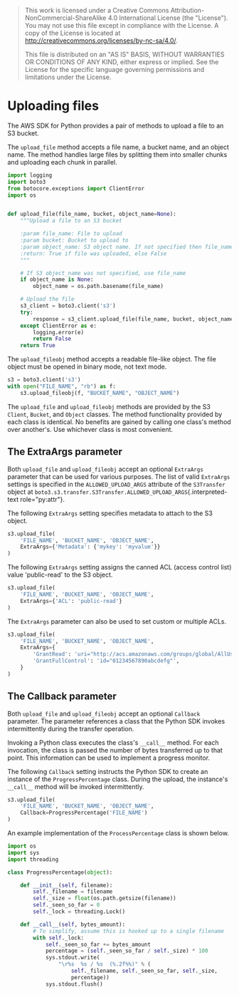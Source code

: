 > This work is licensed under a Creative Commons
> Attribution-NonCommercial-ShareAlike 4.0 International License (the
> \"License\"). You may not use this file except in compliance with the
> License. A copy of the License is located at
> <http://creativecommons.org/licenses/by-nc-sa/4.0/>.
>
> This file is distributed on an \"AS IS\" BASIS, WITHOUT WARRANTIES OR
> CONDITIONS OF ANY KIND, either express or implied. See the License for
> the specific language governing permissions and limitations under the
> License.

# Uploading files

The AWS SDK for Python provides a pair of methods to upload a file to an
S3 bucket.

The `upload_file` method accepts a file name, a bucket name, and an
object name. The method handles large files by splitting them into
smaller chunks and uploading each chunk in parallel.

``` python
import logging
import boto3
from botocore.exceptions import ClientError
import os


def upload_file(file_name, bucket, object_name=None):
    """Upload a file to an S3 bucket

    :param file_name: File to upload
    :param bucket: Bucket to upload to
    :param object_name: S3 object name. If not specified then file_name is used
    :return: True if file was uploaded, else False
    """

    # If S3 object_name was not specified, use file_name
    if object_name is None:
        object_name = os.path.basename(file_name)

    # Upload the file
    s3_client = boto3.client('s3')
    try:
        response = s3_client.upload_file(file_name, bucket, object_name)
    except ClientError as e:
        logging.error(e)
        return False
    return True
```

The `upload_fileobj` method accepts a readable file-like object. The
file object must be opened in binary mode, not text mode.

``` python
s3 = boto3.client('s3')
with open("FILE_NAME", "rb") as f:
    s3.upload_fileobj(f, "BUCKET_NAME", "OBJECT_NAME")
```

The `upload_file` and `upload_fileobj` methods are provided by the S3
`Client`, `Bucket`, and `Object` classes. The method functionality
provided by each class is identical. No benefits are gained by calling
one class\'s method over another\'s. Use whichever class is most
convenient.

## The ExtraArgs parameter

Both `upload_file` and `upload_fileobj` accept an optional `ExtraArgs`
parameter that can be used for various purposes. The list of valid
`ExtraArgs` settings is specified in the `ALLOWED_UPLOAD_ARGS` attribute
of the `S3Transfer` object at
`boto3.s3.transfer.S3Transfer.ALLOWED_UPLOAD_ARGS`{.interpreted-text
role="py:attr"}.

The following `ExtraArgs` setting specifies metadata to attach to the S3
object.

``` python
s3.upload_file(
    'FILE_NAME', 'BUCKET_NAME', 'OBJECT_NAME',
    ExtraArgs={'Metadata': {'mykey': 'myvalue'}}
)
```

The following `ExtraArgs` setting assigns the canned ACL (access control
list) value \'public-read\' to the S3 object.

``` python
s3.upload_file(
    'FILE_NAME', 'BUCKET_NAME', 'OBJECT_NAME',
    ExtraArgs={'ACL': 'public-read'}
)
```

The `ExtraArgs` parameter can also be used to set custom or multiple
ACLs.

``` python
s3.upload_file(
    'FILE_NAME', 'BUCKET_NAME', 'OBJECT_NAME',
    ExtraArgs={
        'GrantRead': 'uri="http://acs.amazonaws.com/groups/global/AllUsers"',
        'GrantFullControl': 'id="01234567890abcdefg"',
    }
)
```

## The Callback parameter

Both `upload_file` and `upload_fileobj` accept an optional `Callback`
parameter. The parameter references a class that the Python SDK invokes
intermittently during the transfer operation.

Invoking a Python class executes the class\'s `__call__` method. For
each invocation, the class is passed the number of bytes transferred up
to that point. This information can be used to implement a progress
monitor.

The following `Callback` setting instructs the Python SDK to create an
instance of the `ProgressPercentage` class. During the upload, the
instance\'s `__call__` method will be invoked intermittently.

``` python
s3.upload_file(
    'FILE_NAME', 'BUCKET_NAME', 'OBJECT_NAME',
    Callback=ProgressPercentage('FILE_NAME')
)
```

An example implementation of the `ProcessPercentage` class is shown
below.

``` python
import os
import sys
import threading

class ProgressPercentage(object):

    def __init__(self, filename):
        self._filename = filename
        self._size = float(os.path.getsize(filename))
        self._seen_so_far = 0
        self._lock = threading.Lock()

    def __call__(self, bytes_amount):
        # To simplify, assume this is hooked up to a single filename
        with self._lock:
            self._seen_so_far += bytes_amount
            percentage = (self._seen_so_far / self._size) * 100
            sys.stdout.write(
                "\r%s  %s / %s  (%.2f%%)" % (
                    self._filename, self._seen_so_far, self._size,
                    percentage))
            sys.stdout.flush()
```

